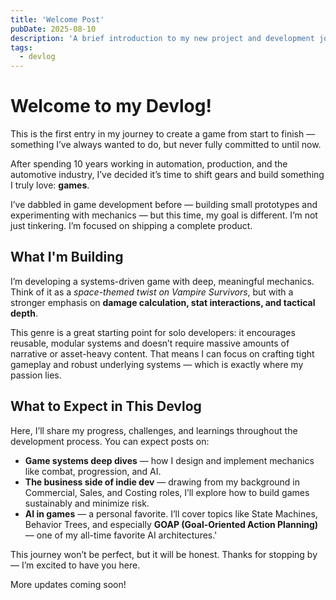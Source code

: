 ```yaml
---
title: 'Welcome Post'
pubDate: 2025-08-10
description: 'A brief introduction to my new project and development journey.'
tags:
  - devlog
---
```


# Welcome to my Devlog!

This is the first entry in my journey to create a game from start to finish — something I’ve always wanted to do, but never fully committed to until now.

After spending 10 years working in automation, production, and the automotive industry, I’ve decided it’s time to shift gears and build something I truly love: **games**.

I’ve dabbled in game development before — building small prototypes and experimenting with mechanics — but this time, my goal is different. I’m not just tinkering. I’m focused on shipping a complete product.

## What I'm Building

I’m developing a systems-driven game with deep, meaningful mechanics. Think of it as a *space-themed twist on Vampire Survivors*, but with a stronger emphasis on **damage calculation, stat interactions, and tactical depth**.

This genre is a great starting point for solo developers: it encourages reusable, modular systems and doesn’t require massive amounts of narrative or asset-heavy content. That means I can focus on crafting tight gameplay and robust underlying systems — which is exactly where my passion lies.

## What to Expect in This Devlog

Here, I’ll share my progress, challenges, and learnings throughout the development process. You can expect posts on:

- **Game systems deep dives** — how I design and implement mechanics like combat, progression, and AI.
- **The business side of indie dev** — drawing from my background in Commercial, Sales, and Costing roles, I’ll explore how to build games sustainably and minimize risk.
- **AI in games** — a personal favorite. I’ll cover topics like State Machines, Behavior Trees, and especially **GOAP (Goal-Oriented Action Planning)** — one of my all-time favorite AI architectures.'

This journey won’t be perfect, but it will be honest. Thanks for stopping by — I’m excited to have you here.

More updates coming soon!
